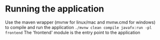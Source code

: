 # Running the application

Use the maven wrapper (mvnw for linux/mac and mvnw.cmd for windows) to compile and run the application
`./mvnw clean compile javafx:run -pl frontend`
The 'frontend' module is the entry point to the application